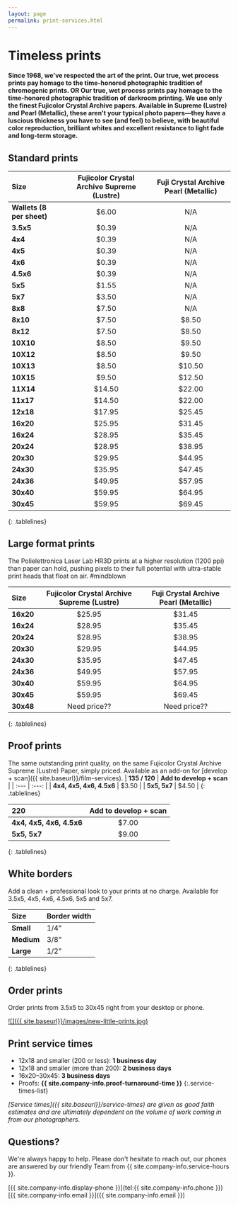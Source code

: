 ```yaml
---
layout: page
permalink: print-services.html
---
```


# Timeless prints 

#### Since 1968, we've respected the art of the print. Our true, wet process prints pay homage to the time-honored photographic tradition of chromogenic prints. OR Our true, wet process prints pay homage to the time-honored photographic tradition of darkroom printing. We use only the finest Fujicolor Crystal Archive papers. Available in Supreme (Lustre) and Pearl (Metallic), these aren't your typical photo papers—they have a luscious thickness you have to see (and feel) to believe, with beautiful color reproduction, brilliant whites and excellent resistance to light fade and long-term storage. 


## Standard prints

| **Size**                | **Fujicolor Crystal Archive Supreme (Lustre)**   |  **Fuji Crystal Archive Pearl (Metallic)** |
| :---------------------- | :---------------------------: | :-----------------------------------: |
| **Wallets (8 per sheet)** | $6.00                         | N/A                                   |
| **3.5x5**	              | $0.39	                      | N/A                                   |
| **4x4**	              | $0.39	                      | N/A                                   |
| **4x5**	              | $0.39                         | N/A                                   |
| **4x6**	              | $0.39	                      | N/A                                   |
| **4.5x6**	              | $0.39                         | N/A                                   |
| **5x5**                 | $1.55            	          | N/A                                   |
| **5x7** 	              | $3.50	                      | N/A                                   |
| **8x8**	              | $7.50	                      | N/A                                   |
| **8x10**	              | $7.50	                      | $8.50                                 |
| **8x12**	              | $7.50	                      | $8.50                                 |
| **10X10**               | $8.50	                      | $9.50                                 |
| **10X12**	              | $8.50	                      | $9.50                                 |
| **10X13**               | $8.50                         | $10.50                                |
| **10X15**               | $9.50                         | $12.50                                |
| **11X14**               | $14.50                        | $22.00                                |
| **11x17**	              | $14.50	                      | $22.00                                |
| **12x18**	              | $17.95	                      | $25.45                                |
| **16x20**	              | $25.95	                      | $31.45                                |
| **16x24**	              | $28.95	                      | $35.45                                |
| **20x24**	              | $28.95	                      | $38.95                                |
| **20x30**	              | $29.95	                      | $44.95                                |
| **24x30**	              | $35.95	                      | $47.45                                |
| **24x36**	              | $49.95	                      | $57.95                                |
| **30x40**	              | $59.95	                      | $64.95                                |
| **30x45**	              | $59.95	                      | $69.45                                |
{: .tablelines}  

## Large format prints 
The Polielettronica Laser Lab HR3D prints at a higher resolution (1200 ppi) than paper can hold, pushing pixels to their full potential with ultra-stable print heads that float on air. #mindblown

| **Size**                | **Fujicolor Crystal Archive Supreme (Lustre)**   |  **Fuji Crystal Archive Pearl (Metallic)** |
| :---------------------- | :---------------------------: | :-----------------------------------: |
| **16x20**	              | $25.95	                      | $31.45                                |
| **16x24**	              | $28.95	                      | $35.45                                |
| **20x24**	              | $28.95	                      | $38.95                                |
| **20x30**	              | $29.95	                      | $44.95                                |
| **24x30**	              | $35.95	                      | $47.45                                |
| **24x36**	              | $49.95	                      | $57.95                                |
| **30x40**	              | $59.95	                      | $64.95                                |
| **30x45**	              | $59.95	                      | $69.45                                |
| **30x48**	              | Need price??                  | Need price??                          |
{: .tablelines}  

## Proof prints
The same outstanding print quality, on the same Fujicolor Crystal Archive Supreme (Lustre) Paper, simply priced. Available as an add-on for [develop + scan]({{ site.baseurl}}/film-services).
| **135 / 120** | **Add to develop + scan** |
| :---			| :---:	|
| **4x4, 4x5, 4x6, 4.5x6**		| $3.50	| 
| **5x5, 5x7**		| $4.50	|
{: .tablelines}

| **220** | **Add to develop + scan** |
| :---			| :---:	|
| **4x4, 4x5, 4x6, 4.5x6**		| $7.00 |
| **5x5, 5x7**		| $9.00 |
{: .tablelines}

## White borders
Add a clean + professional look to your prints at no charge. Available for 3.5x5, 4x5, 4x6, 4.5x6, 5x5 and 5x7.

| **Size** | Border width |
| :--- | --- |
| **Small** | 1/4" |
| **Medium** | 3/8" |
| **Large** | 1/2" |
{: .tablelines}

## Order prints  
Order prints from 3.5x5 to 30x45 right from your desktop or phone.

<a href="http://photovision.dakisphotofactory.com/onlinePrint.html" target="_blank">![]({{ site.baseurl}}/images/new-little-prints.jpg)</a>

## Print service times
- 12x18 and smaller (200 or less): **1 business day**
- 12x18 and smaller (more than 200): **2 business days**
- 16x20–30x45: **3 business days**
- Proofs: **{{ site.company-info.proof-turnaround-time }}**
{:.service-times-list}

*[Service times]({{ site.baseurl}}/service-times) are given as good faith estimates and are ultimately dependent on the volume of work coming in from our photographers.*

## Questions?
We're always happy to help. Please don't hesitate to reach out, our phones are answered by our friendly Team from {{ site.company-info.service-hours }}.

[{{ site.company-info.display-phone }}](tel:{{ site.company-info.phone }})  
[{{ site.company-info.email }}]({{ site.company-info.email }})
